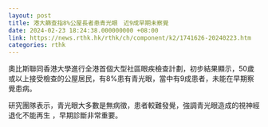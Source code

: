 ```yaml
---
layout: post
title: 港大篩查指8%公屋長者患青光眼　近9成早期未察覺
date: 2024-02-23 18:24:38.000000000 +08:00
link: https://news.rthk.hk/rthk/ch/component/k2/1741626-20240223.htm
categories: rthk
---
```


奧比斯聯同香港大學進行全港首個大型社區眼疾檢查計劃，初步結果顯示，50歲或以上接受檢查的公屋居民，有8%患有青光眼，當中有9成患者，未能在早期察覺患病。

研究團隊表示，青光眼大多數是無病徵，患者較難發覺，強調青光眼造成的視神經退化不能再生 ，早期診斷非常重要。
